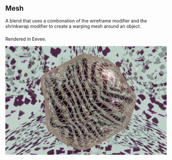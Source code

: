 ## Mesh
A blend that uses a combonation of the wireframe modifier and the shrinkwrap modifier to create a warping mesh around an object.
#####
Rendered in Eevee.

![Mesh Blend](mesh.png)